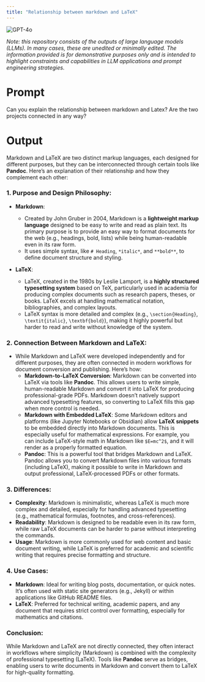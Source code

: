 ```yaml
---
title: "Relationship between markdown and LaTeX"
---
```

![GPT-4o](https://img.shields.io/badge/GPT--4o-3333FF?style=for-the-badge&logo=openai&logoColor=white)



*Note: this repository consists of the outputs of large language models (LLMs). In many cases, these are unedited or minimally edited. The information provided is for demonstrative purposes only and is intended to highlight constraints and capabilities in LLM applications and prompt engineering strategies.*


# Prompt
Can you explain the relationship between markdown and Latex? Are the two projects connected in any way?

# Output
Markdown and LaTeX are two distinct markup languages, each designed for different purposes, but they can be interconnected through certain tools like **Pandoc**. Here’s an explanation of their relationship and how they complement each other:

### 1. **Purpose and Design Philosophy**:
   - **Markdown**:
     - Created by John Gruber in 2004, Markdown is a **lightweight markup language** designed to be easy to write and read as plain text. Its primary purpose is to provide an easy way to format documents for the web (e.g., headings, bold, lists) while being human-readable even in its raw form.
     - It uses simple syntax, like `# Heading`, `*italic*`, and `**bold**`, to define document structure and styling.
   
   - **LaTeX**:
     - LaTeX, created in the 1980s by Leslie Lamport, is a **highly structured typesetting system** based on TeX, particularly used in academia for producing complex documents such as research papers, theses, or books. LaTeX excels at handling mathematical notation, bibliographies, and complex layouts.
     - LaTeX syntax is more detailed and complex (e.g., `\section{Heading}`, `\textit{italic}`, `\textbf{bold}`), making it highly powerful but harder to read and write without knowledge of the system.

### 2. **Connection Between Markdown and LaTeX**:
   - While Markdown and LaTeX were developed independently and for different purposes, they are often connected in modern workflows for document conversion and publishing. Here’s how:
     - **Markdown-to-LaTeX Conversion**: Markdown can be converted into LaTeX via tools like **Pandoc**. This allows users to write simple, human-readable Markdown and convert it into LaTeX for producing professional-grade PDFs. Markdown doesn’t natively support advanced typesetting features, so converting to LaTeX fills this gap when more control is needed.
     - **Markdown with Embedded LaTeX**: Some Markdown editors and platforms (like Jupyter Notebooks or Obsidian) allow **LaTeX snippets** to be embedded directly into Markdown documents. This is especially useful for mathematical expressions. For example, you can include LaTeX-style math in Markdown like `$E=mc^2$`, and it will render as a properly formatted equation.
     - **Pandoc**: This is a powerful tool that bridges Markdown and LaTeX. Pandoc allows you to convert Markdown files into various formats (including LaTeX), making it possible to write in Markdown and output professional, LaTeX-processed PDFs or other formats. 

### 3. **Differences**:
   - **Complexity**: Markdown is minimalistic, whereas LaTeX is much more complex and detailed, especially for handling advanced typesetting (e.g., mathematical formulas, footnotes, and cross-references).
   - **Readability**: Markdown is designed to be readable even in its raw form, while raw LaTeX documents can be harder to parse without interpreting the commands.
   - **Usage**: Markdown is more commonly used for web content and basic document writing, while LaTeX is preferred for academic and scientific writing that requires precise formatting and structure.

### 4. **Use Cases**:
   - **Markdown**: Ideal for writing blog posts, documentation, or quick notes. It’s often used with static site generators (e.g., Jekyll) or within applications like GitHub README files.
   - **LaTeX**: Preferred for technical writing, academic papers, and any document that requires strict control over formatting, especially for mathematics and citations.

### Conclusion:
While Markdown and LaTeX are not directly connected, they often interact in workflows where simplicity (Markdown) is combined with the complexity of professional typesetting (LaTeX). Tools like **Pandoc** serve as bridges, enabling users to write documents in Markdown and convert them to LaTeX for high-quality formatting.